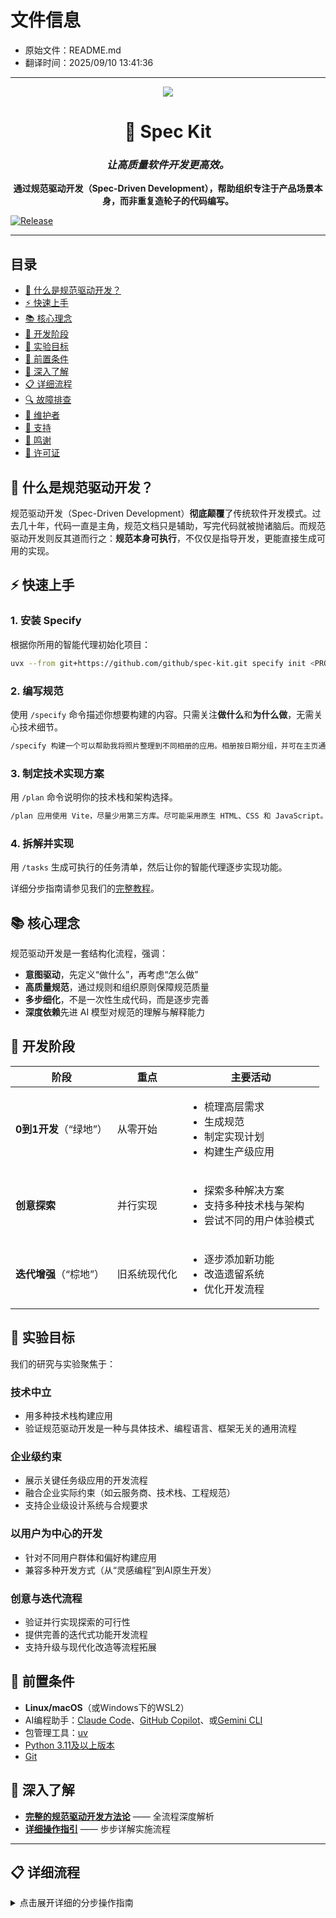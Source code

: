 # 文件信息

- 原始文件：README.md
- 翻译时间：2025/09/10 13:41:36

---

<div align="center">
    <img src="./media/logo_small.webp"/>
    <h1>🌱 Spec Kit</h1>
    <h3><em>让高质量软件开发更高效。</em></h3>
</div>

<p align="center">
    <strong>通过规范驱动开发（Spec-Driven Development），帮助组织专注于产品场景本身，而非重复造轮子的代码编写。</strong>
</p>

[![Release](https://github.com/github/spec-kit/actions/workflows/release.yml/badge.svg)](https://github.com/github/spec-kit/actions/workflows/release.yml)

---

## 目录

- [🤔 什么是规范驱动开发？](#-what-is-spec-driven-development)
- [⚡ 快速上手](#-get-started)
- [📚 核心理念](#-core-philosophy)
- [🌟 开发阶段](#-development-phases)
- [🎯 实验目标](#-experimental-goals)
- [🔧 前置条件](#-prerequisites)
- [📖 深入了解](#-learn-more)
- [📋 详细流程](#-detailed-process)
- [🔍 故障排查](#-troubleshooting)
- [👥 维护者](#-maintainers)
- [💬 支持](#-support)
- [🙏 鸣谢](#-acknowledgements)
- [📄 许可证](#-license)

## 🤔 什么是规范驱动开发？

规范驱动开发（Spec-Driven Development）**彻底颠覆**了传统软件开发模式。过去几十年，代码一直是主角，规范文档只是辅助，写完代码就被抛诸脑后。而规范驱动开发则反其道而行之：**规范本身可执行**，不仅仅是指导开发，更能直接生成可用的实现。

## ⚡ 快速上手

### 1. 安装 Specify

根据你所用的智能代理初始化项目：

```bash
uvx --from git+https://github.com/github/spec-kit.git specify init <PROJECT_NAME>
```

### 2. 编写规范

使用 `/specify` 命令描述你想要构建的内容。只需关注**做什么**和**为什么做**，无需关心技术细节。

```bash
/specify 构建一个可以帮助我将照片整理到不同相册的应用。相册按日期分组，并可在主页通过拖拽重新排序。相册之间不嵌套。每个相册内，照片以平铺方式预览。
```

### 3. 制定技术实现方案

用 `/plan` 命令说明你的技术栈和架构选择。

```bash
/plan 应用使用 Vite，尽量少用第三方库。尽可能采用原生 HTML、CSS 和 JavaScript。图片不上传，元数据存储在本地 SQLite 数据库。
```

### 4. 拆解并实现

用 `/tasks` 生成可执行的任务清单，然后让你的智能代理逐步实现功能。

详细分步指南请参见我们的[完整教程](./spec-driven.md)。

## 📚 核心理念

规范驱动开发是一套结构化流程，强调：

- **意图驱动**，先定义“做什么”，再考虑“怎么做”
- **高质量规范**，通过规则和组织原则保障规范质量
- **多步细化**，不是一次性生成代码，而是逐步完善
- **深度依赖**先进 AI 模型对规范的理解与解释能力

## 🌟 开发阶段

| 阶段 | 重点 | 主要活动 |
|------|------|----------|
| **0到1开发**（“绿地”） | 从零开始 | <ul><li>梳理高层需求</li><li>生成规范</li><li>制定实现计划</li><li>构建生产级应用</li></ul> |
| **创意探索** | 并行实现 | <ul><li>探索多种解决方案</li><li>支持多种技术栈与架构</li><li>尝试不同的用户体验模式</li></ul> |
| **迭代增强**（“棕地”） | 旧系统现代化 | <ul><li>逐步添加新功能</li><li>改造遗留系统</li><li>优化开发流程</li></ul> |

## 🎯 实验目标

我们的研究与实验聚焦于：

### 技术中立

- 用多种技术栈构建应用
- 验证规范驱动开发是一种与具体技术、编程语言、框架无关的通用流程

### 企业级约束

- 展示关键任务级应用的开发流程
- 融合企业实际约束（如云服务商、技术栈、工程规范）
- 支持企业级设计系统与合规要求

### 以用户为中心的开发

- 针对不同用户群体和偏好构建应用
- 兼容多种开发方式（从“灵感编程”到AI原生开发）

### 创意与迭代流程

- 验证并行实现探索的可行性
- 提供完善的迭代式功能开发流程
- 支持升级与现代化改造等流程拓展

## 🔧 前置条件

- **Linux/macOS**（或Windows下的WSL2）
- AI编程助手：[Claude Code](https://www.anthropic.com/claude-code)、[GitHub Copilot](https://code.visualstudio.com/)、或[Gemini CLI](https://github.com/google-gemini/gemini-cli)
- 包管理工具：[uv](https://docs.astral.sh/uv/)
- [Python 3.11及以上版本](https://www.python.org/downloads/)
- [Git](https://git-scm.com/downloads)

## 📖 深入了解

- **[完整的规范驱动开发方法论](./spec-driven.md)** —— 全流程深度解析
- **[详细操作指引](#detailed-process)** —— 步步详解实施流程

---

## 📋 详细流程

<details>
<summary>点击展开详细的分步操作指南</summary>

你可以使用Specify CLI快速初始化项目，这会自动拉取所需的开发资源。执行：

```bash
specify init <project_name>
```

或者在当前目录下初始化：

```bash
specify init --here
```

![Specify CLI在终端中初始化新项目](./media/specify_cli.gif)

系统会提示你选择所用的AI助手。你也可以直接在命令行中指定：

```bash
specify init <project_name> --ai claude
specify init <project_name> --ai gemini
specify init <project_name> --ai copilot
# 或者在当前目录下：
specify init --here --ai claude
```

CLI会自动检测你是否已安装Claude Code或Gemini CLI。如果未安装，或者你只想获取模板而不检测工具，可加上`--ignore-agent-tools`参数：

```bash
specify init <project_name> --ai claude --ignore-agent-tools
```

### **第一步：** 初始化项目

进入项目文件夹，启动你的AI助手。本例以`claude`为例。

![初始化Claude Code开发环境](./media/bootstrap-claude-code.gif)

当你看到`/specify`、`/plan`和`/tasks`等命令可用时，说明环境配置无误。

第一步建议先生成项目脚手架。使用`/specify`命令，并详细描述你要开发的项目需求。

>[!IMPORTANT]
>请尽可能明确你要做“什么”以及“为什么要做”。**此时无需关注具体技术栈。**

示例提示语：

开发Taskify，一个面向团队的效率提升平台。平台应支持用户创建项目、添加团队成员、分配任务、评论任务，并以看板（Kanban）方式在不同任务板之间移动任务。在本阶段，这一功能称为“创建Taskify”。用户为预设的五人，分为两类：一名产品经理和四名工程师。请创建三个不同的示例项目。任务状态采用标准看板流程，包括“待办”、“进行中”、“评审中”和“已完成”四个列。

本应用无需登录，仅用于最初的功能测试，确保基础功能可用。在任务卡片的界面上，用户可以随时更改任务当前状态，将其在看板的不同列之间移动。每个任务卡片下，用户可以无限次发表评论。用户还可以直接在任务卡片上为任务分配指定的有效用户。

首次启动Taskify时，系统会展示五位用户供选择，无需密码。点击某个用户后，进入主界面，显示所有项目列表。点击项目后，打开该项目的看板页面，展示各个状态列。用户可以通过拖拽方式在不同列之间移动任务卡片。分配给当前登录用户的任务卡片会以不同颜色显示，方便快速识别。用户可以编辑或删除自己发表的评论，但无法修改或删除他人评论。

---

在输入上述需求后，Claude Code会自动启动规划和规范草拟流程，并触发内置脚本以初始化代码仓库。

完成此步骤后，将会新建一个分支（如 `001-create-taskify`），并在 `specs/001-create-taskify` 目录下生成一份新规范文档。

生成的规范文档将包含一组用户故事和功能需求，格式遵循模板。

此时，项目文件夹结构应如下所示：

```text
├── memory
│	 ├── constitution.md
│	 └── constitution_update_checklist.md
├── scripts
│	 ├── check-task-prerequisites.sh
│	 ├── common.sh
│	 ├── create-new-feature.sh
│	 ├── get-feature-paths.sh
│	 ├── setup-plan.sh
│	 └── update-claude-md.sh
├── specs
│	 └── 001-create-taskify
│	     └── spec.md
└── templates
    ├── CLAUDE-template.md
    ├── plan-template.md
    ├── spec-template.md
    └── tasks-template.md
```

### **第二步：功能规范澄清**

在完成基础规范制定后，你可以进一步澄清那些在首次尝试时未被准确捕捉的需求。例如，你可以在同一个Claude Code会话中使用如下提示：

```text
每个示例项目或你创建的项目都应包含5到15个任务，任务数量不固定，且这些任务应随机分布在不同的完成阶段。请确保每个阶段至少有一个任务。
```

你还应让Claude Code对**评审与验收清单**进行校验，勾选那些已通过或符合要求的条目，未通过的则留空。可以用如下提示：

```text
阅读评审与验收清单，如果功能规范满足该项标准，则勾选该项；如不满足，则留空。
```

要善用与Claude Code的互动机会，及时澄清和提问，不要把它的第一次输出当作最终结果。

### **第三步：生成实施计划**

此时，你可以明确技术栈和其他技术要求。可以利用项目模板自带的 `/plan` 命令，并配合如下提示：

```text
我们将使用 .NET Aspire 进行开发，数据库采用 Postgres。前端使用 Blazor Server，支持任务看板的拖拽操作和实时更新。需要创建REST API，包括项目API、任务API和通知API。
```

这一步的输出会包含多份实现细节文档，目录结构大致如下：

```text
.
├── CLAUDE.md
├── memory
│	 ├── constitution.md
│	 └── constitution_update_checklist.md
├── scripts
│	 ├── check-task-prerequisites.sh
│	 ├── common.sh
│	 ├── create-new-feature.sh
│	 ├── get-feature-paths.sh
│	 ├── setup-plan.sh
│	 └── update-claude-md.sh
├── specs
│	 └── 001-create-taskify
│	     ├── contracts
│	     │	 ├── api-spec.json
│	     │	 └── signalr-spec.md
│	     ├── data-model.md
│	     ├── plan.md
│	     ├── quickstart.md
│	     ├── research.md
│	     └── spec.md
└── templates
    ├── CLAUDE-template.md
    ├── plan-template.md
    ├── spec-template.md
    └── tasks-template.md
```

请检查 `research.md` 文档，确保所用技术栈符合你的要求。如果发现有不合适的部分，可以让Claude Code进一步优化，甚至让它检查本地已安装的平台或框架（如 .NET）的版本。

此外，如果你选择的技术栈变化较快（如 .NET Aspire、JS 框架等），也可以让Claude Code帮你查找相关的最新资料，提示如下：

我希望你能仔细审查实施计划和具体细节，找出哪些地方由于.NET Aspire库更新频繁，可能需要进一步调研。对于你发现需要补充调研的部分，请在调研文档中补充关于本次Taskify应用将要使用的具体版本信息，并为每个细节分别发起并行的调研任务，利用网络资源查明相关细节。

在这个过程中，你可能会发现Claude Code在调研时方向跑偏——你可以用类似下面的提示语纠正它：

我认为我们需要把这个过程拆解成几个步骤。首先，列出在实施过程中你不确定、或者需要进一步调研的任务清单。把这些任务一一写下来。然后针对每一项任务，分别启动独立的调研任务，这样我们就能并行调研所有这些具体问题。我发现你刚才是在泛泛地调研.NET Aspire，这样太宽泛了，对我们帮助不大。调研必须聚焦于具体、明确的问题，才能真正解决实际难题。

> [!NOTE]
> Claude Code有时会过于积极，添加你并未要求的组件。此时应让它说明变更的理由和依据。

### **第4步：让Claude Code校验方案**

方案制定好后，你应让Claude Code整体过一遍，确保没有遗漏。可以用如下提示：

现在请你审查一下实施计划和实施细节文件。仔细阅读，判断是否有明显需要执行但被遗漏的任务。例如，在查看核心实现部分时，最好能在实施细节中引用相应位置，便于每一步在核心实现或细化过程中查找所需信息。

这样可以进一步完善实施方案，避免Claude Code在规划阶段遗漏关键环节。初步完善后，再让Claude Code根据清单检查一遍，确保万无一失，才能进入正式实施阶段。

如果你已经安装了[GitHub CLI](https://docs.github.com/en/github-cli/github-cli)，还可以让Claude Code直接从当前分支创建一个到`main`的Pull Request，并附上详细说明，以便整个过程有据可查。

>[!NOTE]
>在让智能体执行实现之前，建议先让Claude Code帮你复查方案细节，看看是否有过度设计的部分（要注意，它有时会过于积极）。如果发现有不必要的复杂设计，可以让Claude Code帮你简化。务必确保Claude Code在制定方案时，始终以[宪章](base/memory/constitution.md)为基本准则。

### 第五步：实现

准备就绪后，指示Claude Code开始实现你的方案（示例路径如下）：

```text
implement specs/002-create-taskify/plan.md
```

Claude Code会立即开始执行，实现你的方案。

>[!IMPORTANT]
>Claude Code会在本地执行CLI命令（如 `dotnet`），请确保你的电脑已安装相关工具。

实现完成后，让Claude Code尝试运行应用，并解决可能出现的构建错误。如果应用能运行，但出现了Claude Code无法直接通过CLI日志获取的运行时错误（比如浏览器日志中的报错），可以将错误信息复制粘贴给Claude Code，让它帮你排查。

---

## 🔍 故障排查

### Linux下的Git凭据管理器

如果你在Linux系统上遇到Git认证问题，可以安装Git Credential Manager：

```bash
#!/usr/bin/env bash
set -e
echo "正在下载 Git Credential Manager v2.6.1..."
wget https://github.com/git-ecosystem/git-credential-manager/releases/download/v2.6.1/gcm-linux_amd64.2.6.1.deb
echo "正在安装 Git Credential Manager..."
sudo dpkg -i gcm-linux_amd64.2.6.1.deb
echo "正在配置 Git 使用 GCM..."
git config --global credential.helper manager
echo "清理安装包..."
rm gcm-linux_amd64.2.6.1.deb
```

## 👥 维护者

- Den Delimarsky（[@localden](https://github.com/localden)）
- John Lam（[@jflam](https://github.com/jflam)）

## 💬 支持

如需支持，请在[GitHub issue](https://github.com/github/spec-kit/issues/new)中提交。我们欢迎Bug报告、新功能建议以及关于Spec-Driven Development的使用问题。

## 🙏 鸣谢

本项目深受[John Lam](https://github.com/jflam)的研究和成果启发与支持。

## 📄 许可证

本项目遵循MIT开源许可证。完整条款请参见[LICENSE](./LICENSE)文件。